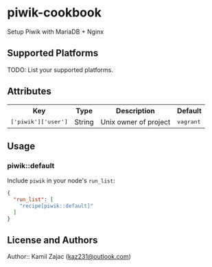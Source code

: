 # piwik-cookbook

Setup Piwik with MariaDB + Nginx

## Supported Platforms

TODO: List your supported platforms.

## Attributes

<table>
  <tr>
    <th>Key</th>
    <th>Type</th>
    <th>Description</th>
    <th>Default</th>
  </tr>
  <tr>
    <td><tt>['piwik']['user']</tt></td>
    <td>String</td>
    <td>Unix owner of project</td>
    <td><tt>vagrant</tt></td>
  </tr>
</table>

## Usage

### piwik::default

Include `piwik` in your node's `run_list`:

```json
{
  "run_list": [
    "recipe[piwik::default]"
  ]
}
```

## License and Authors

Author:: Kamil Zajac (kaz231@outlook.com)
